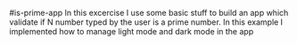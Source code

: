 #is-prime-app In this excercise I use some basic stuff to build an app which validate if N number typed by the user is a prime number. In this example I implemented how to manage light mode and dark mode in the app
